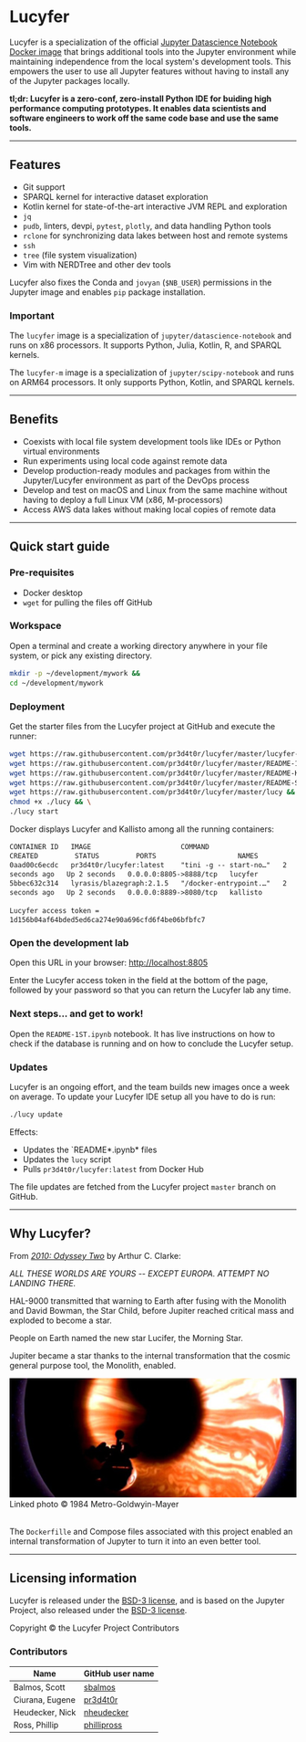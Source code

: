 # Lucyfer

Lucyfer is a specialization of the official [Jupyter Datascience Notebook Docker
image](https://hub.docker.com/r/jupyter/datascience-notebook/tags/) that brings
additional tools into the Jupyter environment while maintaining independence
from the local system's development tools.  This empowers the user to use all
Jupyter features without having to install any of the Jupyter packages locally.

**tl;dr:  Lucyfer is a zero-conf, zero-install Python IDE for buiding high
performance computing prototypes.  It enables data scientists and software
engineers to work off the same code base and use the same tools.**


---
## Features

- Git support
- SPARQL kernel for interactive dataset exploration
- Kotlin kernel for state-of-the-art interactive JVM REPL and exploration
- `jq`
- `pudb`, linters, devpi, `pytest`, `plotly`, and data handling Python tools
- `rclone` for synchronizing data lakes between host and remote systems
- `ssh`
- `tree` (file system visualization)
- Vim with NERDTree and other dev tools

Lucyfer also fixes the Conda and `jovyan` (`$NB_USER`) permissions in the 
Jupyter image and enables `pip` package installation.


### Important

The `lucyfer` image is a specialization of `jupyter/datascience-notebook` and
runs on x86 processors.  It supports Python, Julia, Kotlin, R, and SPARQL
kernels.

The `lucyfer-m` image is a specialization of `jupyter/scipy-notebook` and runs
on ARM64 processors.  It only supports Python, Kotlin, and SPARQL kernels.


---
## Benefits

- Coexists with local file system development tools like IDEs or Python
  virtual environments
- Run experiments using local code against remote data
- Develop production-ready modules and packages from within the Jupyter/Lucyfer
  environment as part of the DevOps process
- Develop and test on macOS and Linux from the same machine without having to
  deploy a full Linux VM (x86, M-processors)
- Access AWS data lakes without making local copies of remote data


---
## Quick start guide


### Pre-requisites

- Docker desktop
- `wget` for pulling the files off GitHub


### Workspace

Open a terminal and create a working directory anywhere in your file system, or
pick any existing directory.

```zsh
mkdir -p ~/development/mywork && 
cd ~/development/mywork
```


### Deployment

Get the starter files from the Lucyfer project at GitHub and execute the runner:

```zsh
wget https://raw.githubusercontent.com/pr3d4t0r/lucyfer/master/lucyfer-compose.yaml && \
wget https://raw.githubusercontent.com/pr3d4t0r/lucyfer/master/README-1ST.ipynb && \
wget https://raw.githubusercontent.com/pr3d4t0r/lucyfer/master/README-Kotlin.ipynb && \
wget https://raw.githubusercontent.com/pr3d4t0r/lucyfer/master/README-SPARQL.ipynb && \
wget https://raw.githubusercontent.com/pr3d4t0r/lucyfer/master/lucy && \
chmod +x ./lucy && \
./lucy start

```

Docker displays Lucyfer and Kallisto among all the running containers:

```
CONTAINER ID   IMAGE                      COMMAND                  CREATED         STATUS         PORTS                    NAMES
0aad00c6ecdc   pr3d4t0r/lucyfer:latest    "tini -g -- start-no…"   2 seconds ago   Up 2 seconds   0.0.0.0:8805->8888/tcp   lucyfer
5bbec632c314   lyrasis/blazegraph:2.1.5   "/docker-entrypoint.…"   2 seconds ago   Up 2 seconds   0.0.0.0:8889->8080/tcp   kallisto

Lucyfer access token = 1d156b04af64bded5ed6ca274e90a696cfd6f4be06bfbfc7
```


### Open the development lab

Open this URL in your browser:  <a href='http://localhost:8805' target='_blank'>http://localhost:8805</a>

Enter the Lucyfer access token in the field at the bottom of the page, followed
by your password so that you can return the Lucyfer lab any time.


### Next steps... and get to work!

Open the `README-1ST.ipynb` notebook.  It has live instructions on how to check
if the database is running and on how to conclude the Lucyfer setup.


### Updates

Lucyfer is an ongoing effort, and the team builds new images once a week on
average.  To update your Lucyfer IDE setup all you have to do is run:

```zsh
./lucy update
```

Effects:

- Updates the `README*.ipynb* files
- Updates the `lucy` script
- Pulls `pr3d4t0r/lucyfer:latest` from Docker Hub

The file updates are fetched from the Lucyfer project `master` branch on GitHub.


---
## Why Lucyfer?

From _[2010:  Odyssey Two](https://en.wikipedia.org/wiki/2010:_Odyssey_Two)_
by Arthur C. Clarke:

_ALL THESE WORLDS ARE YOURS -- EXCEPT EUROPA.  ATTEMPT NO LANDING THERE._

HAL-9000 transmitted that warning to Earth after fusing with the Monolith and
David Bowman, the Star Child, before Jupiter reached critical mass and
exploded to become a star.

People on Earth named the new star Lucifer, the Morning Star.

Jupiter became a star thanks to the internal transformation that the cosmic 
general purpose tool, the Monolith, enabled.

<img src='https://github.com/pr3d4t0r/lucyfer/blob/0026-scipy-no-datasci-notebook-ancestor/resources/Lucyfer-Discovery.png?raw=true'><br>
Linked photo &COPY; 1984 Metro-Goldwyin-Mayer<br><br>


The `Dockerfille` and Compose files associated with this project enabled an 
internal transformation of Jupyter to turn it into an even better tool.


---
## Licensing information

Lucyfer is released under the [BSD-3 license](./LICENSE.txt), and is based on
the Jupyter Project, also released under the [BSD-3 license](https://github.com/jupyter/docker-stacks/blob/master/LICENSE.md).

Copyright &#169; the Lucyfer Project Contributors


### Contributors

|Name|GitHub user name|
|----|----------------|
|Balmos, Scott|[sbalmos](https://github.com/sbalmos)|
|Ciurana, Eugene|[pr3d4t0r](https://github.com/pr3d4t0r)|
|Heudecker, Nick|[nheudecker](https://github.com/nheudecker)|
|Ross, Phillip|[phillipross](https://github.com/phillipross)|

